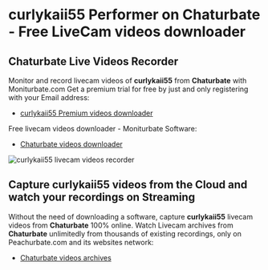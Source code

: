 # curlykaii55 Performer on Chaturbate - Free LiveCam videos downloader

## Chaturbate Live Videos Recorder

Monitor and record livecam videos of **curlykaii55** from **Chaturbate** with Moniturbate.com
Get a premium trial for free by just and only registering with your Email address:
* [curlykaii55 Premium videos downloader](https://moniturbate.com/request-demo-licence-key.html)

Free livecam videos downloader - Moniturbate Software:
* [Chaturbate videos downloader](https://moniturbate.com/moniturbate-download-software.html)

![curlykaii55 livecam videos recorder](https://peachurnet.com/templates/moniturbate-software.png)


## Capture curlykaii55 videos from the Cloud and watch your recordings on Streaming

Without the need of downloading a software, capture **curlykaii55** livecam videos from **Chaturbate** 100% online.
Watch Livecam archives from **Chaturbate** unlimitedly from thousands of existing recordings, only on Peachurbate.com and its websites network:
* [Chaturbate videos archives](https://peachurnet.com/)